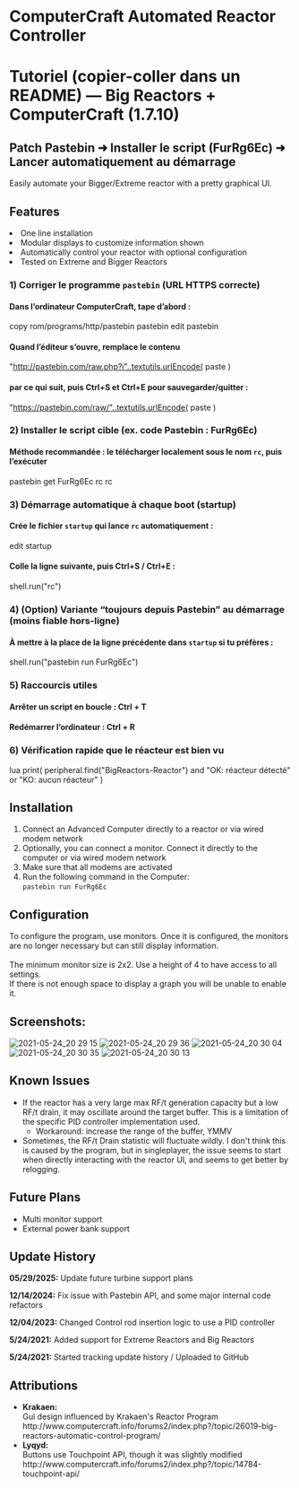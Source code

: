 # ComputerCraft Automated Reactor Controller
# Tutoriel (copier-coller dans un README) — Big Reactors + ComputerCraft (1.7.10)
## Patch Pastebin ➜ Installer le script (FurRg6Ec) ➜ Lancer automatiquement au démarrage


Easily automate your Bigger/Extreme reactor with a pretty graphical UI. <br />

## Features
  <bl>
  <li>One line installation</li>
  <li>Modular displays to customize information shown</li>
  <li>Automatically control your reactor with optional configuration</li>
  <li>Tested on Extreme and Bigger Reactors</li>
  </bl>

### 1) Corriger le programme `pastebin` (URL HTTPS correcte)
#### Dans l’ordinateur ComputerCraft, tape d’abord :
copy rom/programs/http/pastebin pastebin
edit pastebin
#### Quand l’éditeur s’ouvre, remplace le contenu 
"http://pastebin.com/raw.php?i"..textutils.urlEncode( paste )

#### par ce qui suit, puis Ctrl+S et Ctrl+E pour sauvegarder/quitter :
"https://pastebin.com/raw/"..textutils.urlEncode( paste )

### 2) Installer le script cible (ex. code Pastebin : FurRg6Ec)
#### Méthode recommandée : le télécharger localement sous le nom `rc`, puis l’exécuter
pastebin get FurRg6Ec rc
rc

### 3) Démarrage automatique à chaque boot (startup)
#### Crée le fichier `startup` qui lance `rc` automatiquement :
edit startup
#### Colle la ligne suivante, puis Ctrl+S / Ctrl+E :
shell.run("rc")

### 4) (Option) Variante “toujours depuis Pastebin” au démarrage (moins fiable hors-ligne)
#### À mettre à la place de la ligne précédente dans `startup` si tu préfères :
shell.run("pastebin run FurRg6Ec")

### 5) Raccourcis utiles
#### Arrêter un script en boucle :  Ctrl + T
#### Redémarrer l’ordinateur :     Ctrl + R

### 6) Vérification rapide que le réacteur est bien vu
lua
print( peripheral.find("BigReactors-Reactor") and "OK: réacteur détecté" or "KO: aucun réacteur" )





## Installation
  <ol>
    <li>
      Connect an Advanced Computer directly to a reactor or via wired modem network
    </li>
    <li>
      Optionally, you can connect a monitor. Connect it directly to the computer or via wired modem network
    </li>
    <li>
       Make sure that all modems are activated
    </li>
    <li>
      Run the following command in the Computer: <br />
      <code>pastebin run FurRg6Ec</code>
    </li>
  </ol>




## Configuration
  To configure the program, use monitors. Once it is configured,
  the monitors are no longer necessary but can still display information. <br /><br />
  The minimum monitor size is 2x2. Use a height of 4 to have access to all settings. <br />
  If there is not enough space to display a graph you will be unable to enable it.
## Screenshots:
![2021-05-24_20 29 15](https://user-images.githubusercontent.com/18647702/119422445-19adba00-bccf-11eb-95db-68c728e72555.png)
![2021-05-24_20 29 36](https://user-images.githubusercontent.com/18647702/119422446-1a465080-bccf-11eb-85c4-6e60e31b2869.png)
![2021-05-24_20 30 04](https://user-images.githubusercontent.com/18647702/119422448-1a465080-bccf-11eb-8c5d-f479c263da62.png)
![2021-05-24_20 30 35](https://user-images.githubusercontent.com/18647702/119422461-25997c00-bccf-11eb-9be3-9b2ad6b355bf.png)
![2021-05-24_20 30 13](https://user-images.githubusercontent.com/18647702/119422464-27fbd600-bccf-11eb-8a38-61909bb6aae8.png)

## Known Issues
- If the reactor has a very large max RF/t generation capacity but a low RF/t drain, it may oscillate around the target buffer. This is a limitation of the specific PID controller implementation used.
  - Workaround: increase the range of the buffer, YMMV
- Sometimes, the RF/t Drain statistic will fluctuate wildly. I don't think this is caused by the program, but in singleplayer, the issue seems to start when directly interacting with the reactor UI, and seems to get better by relogging.

## Future Plans
- Multi monitor support
- External power bank support
  
## Update History
  <b>05/29/2025:</b> Update future turbine support plans <p>
  <b>12/14/2024:</b> Fix issue with Pastebin API, and some major internal code refactors <p>
  <b>12/04/2023:</b> Changed Control rod insertion logic to use a PID controller <p>
  <b>5/24/2021:</b> Added support for Extreme Reactors and Big Reactors <p>
  <b>5/24/2021:</b> Started tracking update history / Uploaded to GitHub <p>

## Attributions
<ul>
  <li><b>Krakaen: </b><br />
    Gui design influenced by Krakaen's Reactor Program <br />
    http://www.computercraft.info/forums2/index.php?/topic/26019-big-reactors-automatic-control-program/ </li>
  <li><b>Lyqyd: </b><br />
    Buttons use Touchpoint API, though it was slightly modified <br />
    http://www.computercraft.info/forums2/index.php?/topic/14784-touchpoint-api/ </li>
 </ul>

